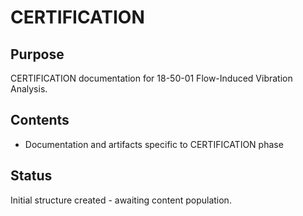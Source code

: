 # CERTIFICATION

## Purpose
CERTIFICATION documentation for 18-50-01 Flow-Induced Vibration Analysis.

## Contents
- Documentation and artifacts specific to CERTIFICATION phase

## Status
Initial structure created - awaiting content population.
